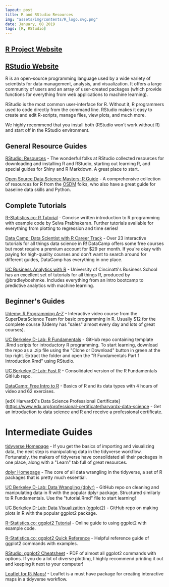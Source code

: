 ```yaml
---
layout: post
title: R and RStudio Resources
img: "assets/img/contents/R_logo.svg.png"
date: January, 08 2019
tags: [R, RStudio]
---
```


## [R Project Website](https://www.r-project.org/)
## [RStudio Website](https://www.rstudio.com/)

R is an open-source programming language used by a wide variety of scientists for data management, analysis, and visualization. It offers a large community of users and an array of user-created packages (which provide functions for everything from web applications to machine learning).

RStudio is the most common user-interface for R. Without it, R programmers used to code directly from the command line. RStudio makes it easy to create and edit R-scripts, manage files, view plots, and much more. 

We highly recommend that you install both (RStudio won't work without R) and start off in the RStudio environment.

## General Resource Guides
[RStudio: Resources](https://www.rstudio.com/online-learning/) - The wonderful folks at RStudio collected resources for downloading and installing R and RStudio, starting out learning R, and special guides for Shiny and R Markdown. A great place to start.

[Open Source Data Science Masters: R Guide](https://github.com/datasciencemasters/go/blob/master/r-resources.md) - A comprehensive collection of resources for R from the [OSDM](http://datasciencemasters.org/) folks, who also have a great guide for baseline data skills and Python.

## Complete Tutorials
[R-Statistics.co: R Tutorial](http://r-statistics.co/R-Tutorial.html) - Concise written introduction to R programming with example code by Selva Prabhakaran. Further tutorials available for everything from plotting to regression and time series!

[Data Camp: Data Scientist with R Career Track](https://www.datacamp.com/tracks/data-scientist-with-r) - Over 23 interactive tutorials for all things data science in R! DataCamp offers some free courses but most require a premium account for $29 per month. If you're okay with paying for high-quality courses and don't want to search around for different guides, DataCamp has everything in one place.

[UC Business Analytics with R](http://uc-r.github.io/) - University of Cincinatti's Business School has an excellent set of tutorials for all things R, produced by @bradleyboehmke. Includes everything from an intro bootcamp to predictive analytics with machine learning.

## Beginner's Guides
[Udemy: R Programming A-Z](https://www.udemy.com/r-programming/) - Interactive video course from the SuperDataScience Team for basic programming in R. Usually $12 for the complete course (Udemy has "sales" almost every day and lots of great courses).

[UC Berkeley D-Lab: R Fundamentals](https://github.com/dlab-berkeley/R-Fundamentals) - GitHub repo containing template .Rmd scripts for introductory R programming. To start learning, download the repo as a .zip file using the "Clone or Download" button in green at the top right. Extract the folder and open the "R Fundamentals Part 1 Introduction.Rmd" using RStudio.

[UC Berkeley D-Lab: Fast R](https://github.com/dlab-berkeley/Fast-R) - Consolidated version of the R Fundamentals GitHub repo.

[DataCamp: Free Intro to R](https://www.datacamp.com/courses/free-introduction-to-r) - Basics of R and its data types with 4 hours of video and 62 exercises.

[edX HarvardX's Data Science Professional Certificate] (https://www.edx.org/professional-certificate/harvardx-data-science - Get an introduction to data science and R and receive a professional certificate. 

# Intermediate Guides
[tidyverse Homepage](https://www.tidyverse.org/) - If you get the basics of importing and visualizing data, the next step is manipulating data in the tidyverse workflow. Fortunately, the makers of tidyverse have consolidated all their packages in one place, along with a "Learn" tab full of great resources.

[dplyr Homepage](https://dplyr.tidyverse.org/) - The core of all data wrangling in the tidyverse, a set of R packages that is pretty much essential.

[UC Berkeley D-Lab: Data Wrangling (dplyr)](https://github.com/dlab-berkeley/R-wrang) - GitHub repo on cleaning and manipulating data in R with the popular dplyr package. Structured similarly to R Fundamentals. Use the "tutorial.Rmd" file to start learning!

[UC Berkeley D-Lab: Data Visualization (ggplot2)](https://github.com/dlab-berkeley/R-graphics) - GitHub repo on making plots in R with the popular ggplot2 package.

[R-Statistics.co: ggplot2 Tutorial](http://r-statistics.co/ggplot2-Tutorial-With-R.html) - Online guide to using ggplot2 with example code.

[R-Statistics.co: ggplot2 Quick Reference](http://r-statistics.co/ggplot2-cheatsheet.html) - Helpful reference guide of ggplot2 commands with examples.

[RStudio: ggplot2 Cheatsheet](http://www.rstudio.com/wp-content/uploads/2015/12/ggplot2-cheatsheet-2.0.pdf) - PDF of almost all ggplot2 commands with options. If you do a lot of diverse plotting, I highly recommend printing it out and keeping it next to your computer!

[Leaflet for R: Maps!](https://rstudio.github.io/leaflet/) - Leaflet is a must have package for creating interactive maps in a tidyverse workflow.
